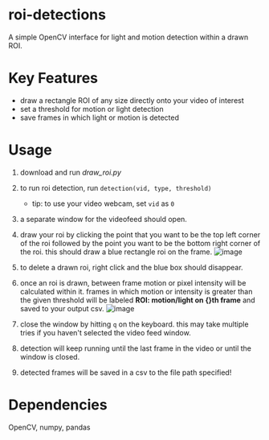 # roi-detections
A simple OpenCV interface for light and motion detection within a drawn ROI.

# Key Features
- draw a rectangle ROI of any size directly onto your video of interest
- set a threshold for motion or light detection 
- save frames in which light or motion is detected

# Usage
1. download and run _draw_roi.py_
2. to run roi detection, run `detection(vid, type, threshold)`
   - tip: to use your video webcam, set `vid` as `0`
4. a separate window for the videofeed should open.
5. draw your roi by clicking the point that you want to be the top left corner of the roi followed by the point you want to be the bottom right corner of the roi. this should draw a blue rectangle roi on the frame.
![image](https://github.com/vtsai881/roi-detections/assets/87097162/7b767ac5-b950-4088-a8af-127715e3469b)

6. to delete a drawn roi, right click and the blue box should disappear.
7. once an roi is drawn, between frame motion or pixel intensity will be calculated within it. frames in which motion or intensity is greater than the given threshold will be labeled **ROI: motion/light on {}th frame** and saved to your output csv.
![image](https://github.com/vtsai881/roi-detections/assets/87097162/8291ab04-3de2-4794-8fbe-3cc555ec4561)

9. close the window by hitting `q` on the keyboard. this may take multiple tries if you haven't selected the video feed window.
10. detection will keep running until the last frame in the video or until the window is closed.
11. detected frames will be saved in a csv to the file path specified!
 
# Dependencies
OpenCV, numpy, pandas
